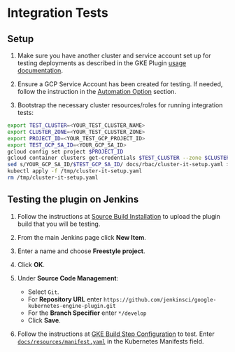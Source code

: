 <!--
 Copyright 2019 Google LLC

 Licensed under the Apache License, Version 2.0 (the "License"); you may not use this file except in
 compliance with the License. You may obtain a copy of the License at

        https://www.apache.org/licenses/LICENSE-2.0

 Unless required by applicable law or agreed to in writing, software distributed under the License
 is distributed on an "AS IS" BASIS, WITHOUT WARRANTIES OR CONDITIONS OF ANY KIND, either express or
 implied. See the License for the specific language governing permissions and limitations under the
 License.
-->
# Integration Tests
## Setup
<!--
TODO(stephenashank): Remove this once the credentials can be preloaded through the helm chart.
This depends on refactoring the Google Oauth Plugin.
-->
1. Make sure you have another cluster and service account set up for testing deployments as described in the GKE Plugin [usage documentation](Home.md#usage).

1. Ensure a GCP Service Account has been created for testing. If needed, follow the instruction in the [Automation Option](Home.md#automation-option) section.

1. Bootstrap the necessary cluster resources/roles for running integration tests:
```bash
export TEST_CLUSTER=<YOUR_TEST_CLUSTER_NAME>
export CLUSTER_ZONE=<YOUR_TEST_CLUSTER_ZONE>
export PROJECT_ID=<YOUR_TEST_GCP_PROJECT_ID>
export TEST_GCP_SA_ID=<YOUR_GCP_SA_ID>
gcloud config set project $PROJECT_ID
gcloud container clusters get-credentials $TEST_CLUSTER --zone $CLUSTER_ZONE
sed s/YOUR_GCP_SA_ID/$TEST_GCP_SA_ID/ docs/rbac/cluster-it-setup.yaml > /tmp/cluster-it-setup.yaml
kubectl apply -f /tmp/cluster-it-setup.yaml
rm /tmp/cluster-it-setup.yaml
```

## Testing the plugin on Jenkins
1. Follow the instructions at [Source Build Installation](SourceBuildInstallation.md) to upload the
plugin build that you will be testing.

1. From the main Jenkins page click **New Item**.

1. Enter a name and choose **Freestyle project**.

1. Click **OK**.

1. Under **Source Code Management**:
    * Select `Git`.
    * For **Repository URL** enter `https://github.com/jenkinsci/google-kubernetes-engine-plugin.git`
    * For the **Branch Specifier** enter `*/develop`
    * Click **Save**.
1. Follow the instructions at [GKE Build Step Configuration](Home.md#google-kubernetes-engine-build-step-configuration)
to test. Enter [`docs/resources/manifest.yaml`](resources/manifest.yaml) in the Kubernetes Manifests field.
